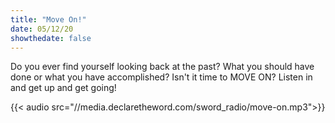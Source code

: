 ```yaml
---
title: "Move On!"
date: 05/12/20
showthedate: false
---
```


Do you ever find yourself looking back at the past? What you should have done or what you have accomplished? Isn't it time to MOVE ON? Listen in and get up and get going!
<!--more-->
{{< audio src="//media.declaretheword.com/sword_radio/move-on.mp3">}}